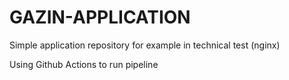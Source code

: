 # GAZIN-APPLICATION

Simple application repository for example in technical test (nginx)

Using Github Actions to run pipeline

